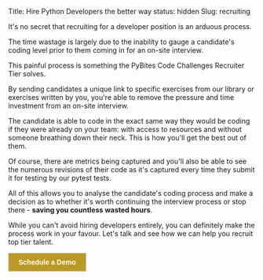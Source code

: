 Title: Hire Python Developers the better way
status: hidden
Slug: recruiting

It's no secret that recruiting for a developer position is an arduous process.

The time wastage is largely due to the inability to gauge a candidate's coding level prior to them coming in for an on-site interview.

This painful process is something the PyBites Code Challenges Recruiter Tier solves.

By sending candidates a unique link to specific exercises from our library or exercises written by you, you're able to remove the pressure and time investment from an on-site interview.

The candidate is able to code in the exact same way they would be coding if they were already on your team: with access to resources and without someone breathing down their neck. This is how you'll get the best out of them.

Of course, there are metrics being captured and you'll also be able to see the numerous revisions of their code as it's captured every time they submit it for testing by our pytest tests.

All of this allows you to analyse the candidate's coding process and make a decision as to whether it's worth continuing the interview process or stop there - <strong>saving you countless wasted hours</strong>.

While you can't avoid hiring developers entirely, you can definitely make the process work in your favour. Let's talk and see how we can help you recruit top tier talent.

<!-- ScheduleOnce button START -->
<p class="buttonWrapper">
	<button id="SOIBTN_pybites-platform" style="background: #BA9926; color: #ffffff; padding: 10px 20px; border: 1px solid #c8c8c8; font: bold 14px Arial; cursor: pointer;" data-height="580" data-psz="00" data-so-page="pybites-platform" data-delay="1">Schedule a Demo</button>
</p>
<script type="text/javascript" src="https://cdn.oncehub.com/mergedjs/so.js"></script>
<!-- ScheduleOnce button END -->
